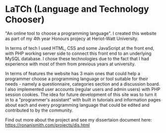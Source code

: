 # LaTCh (Language and Technology Chooser)
"An online tool to choose a programming language". I created this website as part of my 4th year Honours projecy at Heriot-Watt University.

In terms of tech I used HTML, CSS and some JavaScript at the front end, with PHP working server side to connect this front end to an underlying MySQL database. I chose these technologies due to the fact that I had experience with most of them from previous years at university.

In terms of features the website has 3 main ones that could help a programmer choose a programming language or tool suitable for their needs - namely a questionnaire, categories section and a discussion board. I also implemented user accounts (regular users and admin users) with PHP session cookies. The idea for future development of this site was to turn it in to a "programmer's assistant" with built in tutorials and information pages about each and every programming language that could be edited and contributed to by the community.

Find out more about the project and see my dissertaion document here: https://ronanjsmith.com/projects/dis.html
